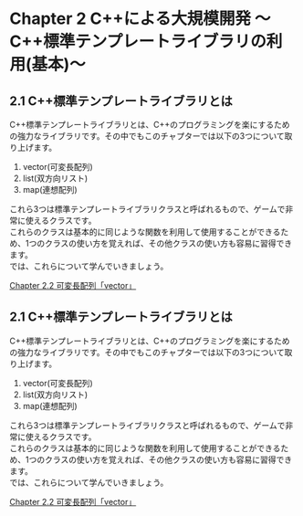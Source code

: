 # Chapter 2 C++による大規模開発 ～C++標準テンプレートライブラリの利用(基本)～ 
## 2.1 C++標準テンプレートライブラリとは
C++標準テンプレートライブラリとは、C++のプログラミングを楽にするための強力なライブラリです。その中でもこのチャプターでは以下の3つについて取り上げます。</br>
1. vector(可変長配列)
2. list(双方向リスト)
3. map(連想配列)

これら3つは標準テンプレートライブラリクラスと呼ばれるもので、ゲームで非常に使えるクラスです。</br>
これらのクラスは基本的に同じような関数を利用して使用することができるため、1つのクラスの使い方を覚えれば、その他クラスの使い方も容易に習得できます。</br>
では、これらについて学んでいきましょう。

<a href= "Chapter 2.2 可変長配列_vector.html" >Chapter 2.2 可変長配列「vector」</a></br>

## 2.1 C++標準テンプレートライブラリとは
C++標準テンプレートライブラリとは、C++のプログラミングを楽にするための強力なライブラリです。その中でもこのチャプターでは以下の3つについて取り上げます。</br>
1. vector(可変長配列)
2. list(双方向リスト)
3. map(連想配列)

これら3つは標準テンプレートライブラリクラスと呼ばれるもので、ゲームで非常に使えるクラスです。</br>
これらのクラスは基本的に同じような関数を利用して使用することができるため、1つのクラスの使い方を覚えれば、その他クラスの使い方も容易に習得できます。</br>
では、これらについて学んでいきましょう。

<a href= "Chapter 2.2 可変長配列_vector.html" >Chapter 2.2 可変長配列「vector」</a></br>
